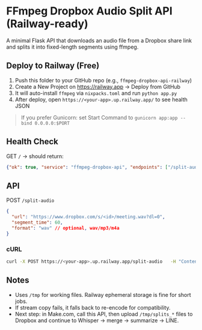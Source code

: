 # FFmpeg Dropbox Audio Split API (Railway-ready)

A minimal Flask API that downloads an audio file from a Dropbox share link and splits it into fixed-length segments using ffmpeg.

## Deploy to Railway (Free)

1. Push this folder to your GitHub repo (e.g., `ffmpeg-dropbox-api-railway`)
2. Create a New Project on https://railway.app → Deploy from GitHub
3. It will auto-install `ffmpeg` via `nixpacks.toml` and run `python app.py`
4. After deploy, open `https://<your-app>.up.railway.app/` to see health JSON

> If you prefer Gunicorn: set Start Command to `gunicorn app:app --bind 0.0.0.0:$PORT`

## Health Check

GET `/` → should return:
```json
{"ok": true, "service": "ffmpeg-dropbox-api", "endpoints": ["/split-audio"]}
```

## API

POST `/split-audio`
```json
{
  "url": "https://www.dropbox.com/s/<id>/meeting.wav?dl=0",
  "segment_time": 60,
  "format": "wav" // optional, wav/mp3/m4a
}
```

### cURL
```bash
curl -X POST https://<your-app>.up.railway.app/split-audio   -H "Content-Type: application/json"   -d '{ "url": "https://www.dropbox.com/s/xxxxx/meeting.wav?dl=0", "segment_time": 60 }'
```

## Notes

- Uses `/tmp` for working files. Railway ephemeral storage is fine for short jobs.
- If stream copy fails, it falls back to re-encode for compatibility.
- Next step: in Make.com, call this API, then upload `/tmp/splits_*` files to Dropbox and continue to Whisper → merge → summarize → LINE.
